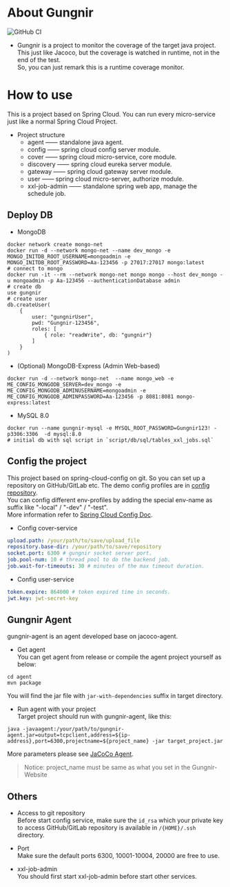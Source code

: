 # About Gungnir
![GitHub CI](https://github.com/jimmyseraph/gungnir-service/actions/workflows/maven-ci.yml/badge.svg)
+ Gungnir is a project to monitor the coverage of the target java project. This just like Jacoco, but the coverage is watched in runtime, not in the end of the test.\
So, you can just remark this is a runtime coverage monitor.

# How to use
This is a project based on Spring Cloud. You can run every micro-service just like a normal Spring Cloud Project.
+ Project structure
  + agent —— standalone java agent.
  + config —— spring cloud config server module.
  + cover —— spring cloud micro-service, core module.
  + discovery —— spring cloud eureka server module.
  + gateway —— spring cloud gateway server module.
  + user —— spring cloud micro-server, authorize module.
  + xxl-job-admin —— standalone spring web app, manage the schedule job.

## Deploy DB
+ MongoDB
```shell
docker network create mongo-net
docker run -d --network mongo-net --name dev_mongo -e MONGO_INITDB_ROOT_USERNAME=mongoadmin -e MONGO_INITDB_ROOT_PASSWORD=Aa-123456 -p 27017:27017 mongo:latest
# connect to mongo
docker run -it --rm --network mongo-net mongo mongo --host dev_mongo -u mongoadmin -p Aa-123456 --authenticationDatabase admin
# create db
use gungnir
# create user
db.createUser(
    {
        user: "gungnirUser",
        pwd: "Gungnir-123456",
        roles: [
            { role: "readWrite", db: "gungnir"}
        ]
    }
)
```

+ (Optional) MongoDB-Express (Admin Web-based)
```shell
docker run -d --network mongo-net  --name mongo_web -e ME_CONFIG_MONGODB_SERVER=dev_mongo -e ME_CONFIG_MONGODB_ADMINUSERNAME=mongoadmin -e ME_CONFIG_MONGODB_ADMINPASSWORD=Aa-123456 -p 8081:8081 mongo-express:latest
```
+ MySQL 8.0
```shell
docker run --name gungnir-mysql -e MYSQL_ROOT_PASSWORD=Gungnir123! -p3306:3306  -d mysql:8.0
# initial db with sql script in `script/db/sql/tables_xxl_jobs.sql`
```

## Config the project
This project based on spring-cloud-config on git. So you can set up a repository on GitHub/GitLab etc. The demo config profiles are in  [config repository](https://github.com/jimmyseraph/gungnir-config). \
You can config different env-profiles by adding the special env-name as suffix like "-local" / "-dev" / "-test". \
More information refer to [Spring Cloud Config Doc](https://docs.spring.io/spring-cloud-config/docs/current/reference/html/).

+ Config cover-service
```yaml
upload.path: /your/path/to/save/upload_file
repository.base-dir: /your/path/to/save/repository
socket.port: 6300 # gungnir socket server port.
job.pool-num: 10 # thread pool to do the backend job.
job.wait-for-timeouts: 30 # minutes of the max timeout duration.
```

+ Config user-service
```yaml
token.expire: 864000 # token expired time in seconds.
jwt.key: jwt-secret-key
```

## Gungnir Agent
gungnir-agent is an agent developed base on jacoco-agent.
+ Get agent \
You can get agent from release or compile the agent project yourself as below:
```shell
cd agent
mvn package
```
You will find the jar file with `jar-with-dependencies` suffix in target directory.

+ Run agent with your project \
Target project should run with gungnir-agent, like this:
```shell
java -javaagent:/your/path/to/gungnir-agent.jar=output=tcpclient,address=${ip-address},port=6300,projectname=${project_name} -jar target_project.jar
```
More parameters please see [JaCoCo Agent](https://www.jacoco.org/jacoco/trunk/doc/agent.html).
> Notice: project_name must be same as what you set in the Gungnir-Website

## Others
+ Access to git repository \
Before start config service, make sure the `id_rsa` which your private key to access GitHub/GitLab repository is available in `/{HOME}/.ssh` directory.

+ Port \
Make sure the default ports 6300, 10001-10004, 20000 are free to use.

+ xxl-job-admin \
You should first start xxl-job-admin before start other services.

